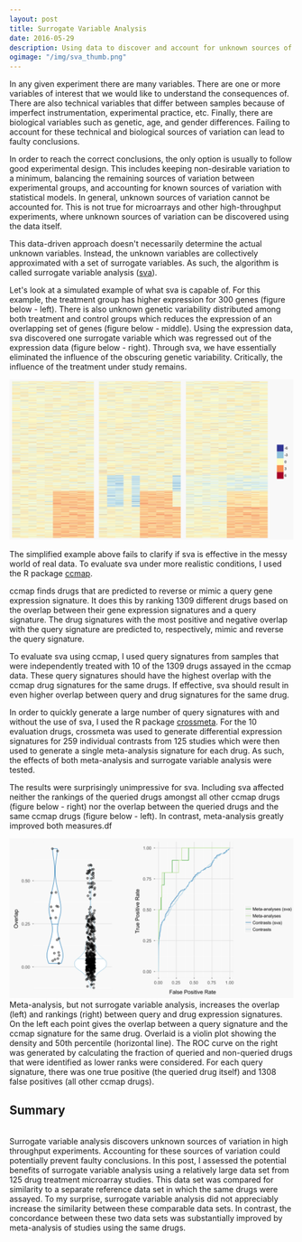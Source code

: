 ```yaml
---
layout: post
title: Surrogate Variable Analysis
date: 2016-05-29
description: Using data to discover and account for unknown sources of variation.
ogimage: "/img/sva_thumb.png"
---
```



In any given experiment there are many variables. There are one or more variables of interest that we would like to understand the consequences of. There are also technical variables that differ between samples because of imperfect instrumentation, experimental practice, etc. Finally, there are biological variables such as genetic, age, and gender differences. Failing to account for these technical and biological sources of variation can lead to faulty conclusions.

In order to reach the correct conclusions, the only option is usually to follow
good experimental design. This includes keeping non-desirable variation to a minimum, balancing the remaining sources of variation between experimental groups, and accounting for known sources of variation with statistical models. In general, unknown sources of variation cannot be accounted for. This is not true for microarrays and other high-throughput experiments, where unknown sources of variation can be discovered using the data itself.

This data-driven approach doesn't necessarily determine the actual unknown 
variables. Instead, the unknown variables are collectively approximated with a 
set of surrogate variables. As such, the algorithm is called surrogate variable 
analysis (<a href="http://journals.plos.org/plosgenetics/article?id=10.1371/journal.pgen.0030161" target="blank">sva</a>).

Let's look at a simulated example of what sva is capable of. For this example, the treatment group has higher expression for 300 genes (figure below - left). There is also unknown genetic variability distributed among both treatment and control groups which reduces the expression of an overlapping set of genes (figure below - middle). Using the expression data, sva discovered one surrogate variable which was regressed out of the expression data (figure below - right). Through sva, we have essentially eliminated the influence of the obscuring genetic variability. Critically, the influence of the treatment under study remains.

<img src="/img/heatmapsv_1400.png" class="ImageBorder ImageResponsive2" alt="heatmapsv">

The simplified example above fails to clarify if sva is effective in the messy
world of real data. To evaluate sva under more realistic conditions, I used the R package <a href="https://github.com/alexvpickering/ccmap" target="blank">ccmap</a>.

ccmap finds drugs that are predicted to reverse or mimic a query gene expression signature. It does this by ranking 1309 different drugs based on the overlap between their gene expression signatures and a query signature. The drug signatures with the most positive and negative overlap with the query signature are predicted to, respectively, mimic and reverse the query signature.

To evaluate sva using ccmap, I used query signatures from samples that were
independently treated with 10 of the 1309 drugs assayed in the ccmap data. These query signatures should have the highest overlap with the ccmap drug signatures for the same drugs. If effective, sva should result in even higher overlap between query and drug signatures for the same drug.

In order to quickly generate a large number of query signatures with and without
the use of sva, I used the R package <a href="https://github.com/alexvpickering/crossmeta" target="blank">crossmeta</a>. For the 10 evaluation drugs, crossmeta was used to generate differential expression signatures for 259 individual contrasts from 125 studies which were then used to generate a single meta-analysis signature for each drug. As such, the effects of both meta-analysis and surrogate variable analysis were tested.

The results were surprisingly unimpressive for sva. Including sva affected neither the rankings of the queried drugs amongst all other ccmap drugs (figure below - right) nor the overlap between the queried drugs and the same ccmap drugs (figure below - left). In contrast, meta-analysis greatly improved both measures.df

<img src="/img/sva_1400.png" class="ImageBorder ImageResponsive2" alt="sva">
<div class="caption">Meta-analysis, but not surrogate variable analysis, increases the overlap (left) and rankings (right) between query and drug expression signatures. On the left each point gives the overlap between a query signature and the ccmap signature for the same drug. Overlaid is a violin plot showing the density and 50th percentile (horizontal line). The ROC curve on the right was generated by calculating the fraction of queried and non-queried drugs that were identified as lower ranks were considered. For each query signature, there was one true positive (the queried drug itself) and 1308 false positives (all other ccmap drugs).
</div>


Summary
-------
<br>
Surrogate variable analysis discovers unknown sources of variation in high throughput experiments. Accounting for these sources of variation could potentially prevent faulty conclusions. In this post, I assessed the potential benefits of surrogate variable analysis using a relatively large data set from 125 drug treatment microarray studies. This data set was compared for similarity to a separate reference data set in which the same drugs were assayed. To my surprise, surrogate variable analysis did not appreciably increase the similarity between these comparable data sets. In contrast, the concordance between these two data sets was substantially improved by meta-analysis of studies using the same drugs.
